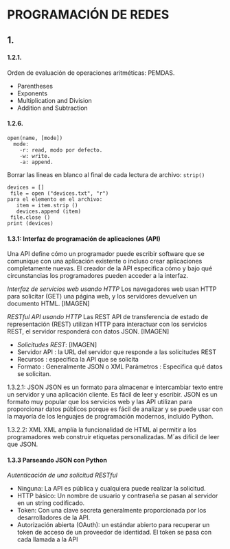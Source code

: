 # PROGRAMACIÓN DE REDES

## 1.

#### 1.2.1.
Orden de evaluación de operaciones aritméticas: PEMDAS.
  - Parentheses
  - Exponents
  - Multiplication and Division
  - Addition and Subtraction


#### 1.2.6.
~~~
open(name, [mode])
  mode:
    -r: read, modo por defecto.
    -w: write.
    -a: append.
~~~

Borrar las líneas en blanco al final de cada lectura de archivo:
`strip()`

~~~
devices = []
 file = open ("devices.txt", "r")
para el elemento en el archivo:
   item = item.strip ()
   devices.append (item)
 file.close ()
print (devices)
~~~

#### 1.3.1: Interfaz de programación de aplicaciones (API)
Una API define cómo un programador puede escribir software que se comunique con una aplicación existente o incluso crear aplicaciones completamente nuevas. El creador de la API especifica cómo y bajo qué circunstancias los programadores pueden acceder a la interfaz.


*Interfaz de servicios web usando HTTP*
Los navegadores web usan HTTP para solicitar (GET) una página web, y los servidores devuelven un documento HTML.
[IMAGEN]

*RESTful API usando HTTP*
Las REST API de transferencia de estado de representación (REST) ​​utilizan HTTP para interactuar con los servicios REST, el servidor responderá con datos JSON.
[IMAGEN]

 - *Solicitudes REST*:
[IMAGEN]
  - Servidor API : la URL del servidor que responde a las solicitudes REST
  - Recursos : especifica la API que se solicita
  - Formato : Generalmente JSON o XML
Parámetros : Especifica qué datos se solicitan.

1.3.2.1: JSON
JSON es un formato para almacenar e intercambiar texto entre un servidor y una aplicación cliente. Es fácil de leer y escribir. JSON es un formato muy popular que los servicios web y las API utilizan para proporcionar datos públicos porque es fácil de analizar y se puede usar con la mayoría de los lenguajes de programación modernos, incluido Python.

1.3.2.2: XML
XML amplía la funcionalidad de HTML al permitir a los programadores web construir etiquetas personalizadas. M´as dificil de leer que JSON.

#### 1.3.3 Parseando JSON con Python
*Autenticación de una solicitud RESTful*
 - Ninguna: La API es pública y cualquiera puede realizar la solicitud.
 - HTTP básico: Un nombre de usuario y contraseña se pasan al servidor en un string codificado.
 - Token: Con una clave secreta generalmente proporcionada por los desarrolladores de la API.
 - Autorización abierta (OAuth): un estándar abierto para recuperar un token de acceso de un proveedor de identidad. El token se pasa con cada llamada a la API
